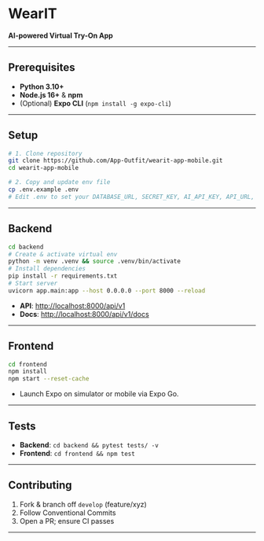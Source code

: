 # WearIT

**AI-powered Virtual Try-On App**

---

## Prerequisites

* **Python 3.10+**
* **Node.js 16+** & **npm**
* (Optional) **Expo CLI** (`npm install -g expo-cli`)

---

## Setup

```bash
# 1. Clone repository
git clone https://github.com/App-Outfit/wearit-app-mobile.git
cd wearit-app-mobile

# 2. Copy and update env file
cp .env.example .env
# Edit .env to set your DATABASE_URL, SECRET_KEY, AI_API_KEY, API_URL, etc.
```

---

## Backend

```bash
cd backend
# Create & activate virtual env
python -m venv .venv && source .venv/bin/activate
# Install dependencies
pip install -r requirements.txt
# Start server
uvicorn app.main:app --host 0.0.0.0 --port 8000 --reload
```

* **API**: [http://localhost:8000/api/v1](http://localhost:8000/api/v1)
* **Docs**: [http://localhost:8000/api/v1/docs](http://localhost:8000/api/v1/docs)

---

## Frontend

```bash
cd frontend
npm install
npm start --reset-cache
```

* Launch Expo on simulator or mobile via Expo Go.

---

## Tests

* **Backend**: `cd backend && pytest tests/ -v`
* **Frontend**: `cd frontend && npm test`

---

## Contributing

1. Fork & branch off `develop` (feature/xyz)
2. Follow Conventional Commits
3. Open a PR; ensure CI passes

---